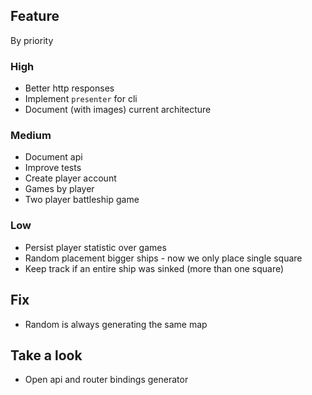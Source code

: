 ## Feature
By priority

### High
* Better http responses
* Implement `presenter` for cli
* Document (with images) current architecture

### Medium
* Document api
* Improve tests
* Create player account
* Games by player
* Two player battleship game

### Low
* Persist player statistic over games
* Random placement bigger ships - now we only place single square
* Keep track if an entire ship was sinked (more than one square)

## Fix
* Random is always generating the same map

## Take a look
* Open api and router bindings generator